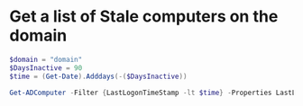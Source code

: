 # Get a list of Stale computers on the domain

```powershell
$domain = "domain"
$DaysInactive = 90
$time = (Get-Date).Adddays(-($DaysInactive))

Get-ADComputer -Filter {LastLogonTimeStamp -lt $time} -Properties LastLogonTimeStamp | select-object Name,@{Name="Stamp"; Expression={[DateTime]::FromFileTime($_.lastLogonTimestamp)}} | ogv
```